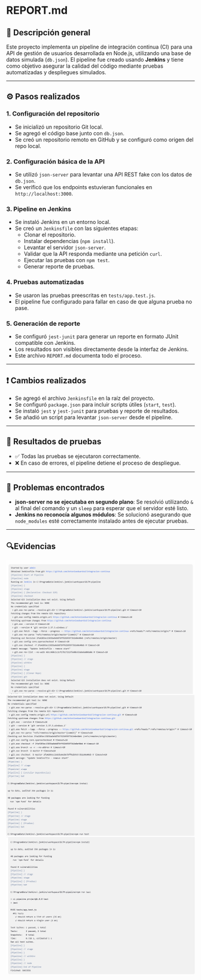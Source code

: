 # REPORT.md

## 📌 Descripción general

Este proyecto implementa un pipeline de integración continua (CI) para una API de gestión de usuarios desarrollada en Node.js, utilizando una base de datos simulada (`db.json`). El pipeline fue creado usando **Jenkins** y tiene como objetivo asegurar la calidad del código mediante pruebas automatizadas y despliegues simulados.

---

## ⚙️ Pasos realizados

### 1. Configuración del repositorio
- Se inicializó un repositorio Git local.
- Se agregó el código base junto con `db.json`.
- Se creó un repositorio remoto en GitHub y se configuró como origen del repo local.

### 2. Configuración básica de la API
- Se utilizó `json-server` para levantar una API REST fake con los datos de `db.json`.
- Se verificó que los endpoints estuvieran funcionales en `http://localhost:3000`.

### 3. Pipeline en Jenkins
- Se instaló Jenkins en un entorno local.
- Se creó un `Jenkinsfile` con las siguientes etapas:
  - Clonar el repositorio.
  - Instalar dependencias (`npm install`).
  - Levantar el servidor `json-server`.
  - Validar que la API responda mediante una petición `curl`.
  - Ejecutar las pruebas con `npm test`.
  - Generar reporte de pruebas.

### 4. Pruebas automatizadas
- Se usaron las pruebas preescritas en `tests/app.test.js`.
- El pipeline fue configurado para fallar en caso de que alguna prueba no pase.

### 5. Generación de reporte
- Se configuró `jest-junit` para generar un reporte en formato JUnit compatible con Jenkins.
- Los resultados son visibles directamente desde la interfaz de Jenkins.
- Este archivo `REPORT.md` documenta todo el proceso.

---

## ❗ Cambios realizados

- Se agregó el archivo `Jenkinsfile` en la raíz del proyecto.
- Se configuró `package.json` para incluir scripts útiles (`start`, `test`).
- Se instaló `jest` y `jest-junit` para pruebas y reporte de resultados.
- Se añadió un script para levantar `json-server` desde el pipeline.

---

## 🧪 Resultados de pruebas

- ✅ Todas las pruebas se ejecutaron correctamente.
- ❌ En caso de errores, el pipeline detiene el proceso de despliegue.

---

## 🚧 Problemas encontrados

- **json-server no se ejecutaba en segundo plano**: Se resolvió utilizando `&` al final del comando y un `sleep` para esperar que el servidor esté listo.
- **Jenkins no reconocía algunos módulos**: Se solucionó asegurando que `node_modules` esté correctamente instalado antes de ejecutar pruebas.

---

## 🔍Evidencias

![evidencia1](evidencia1.png)
![evidencia2](evidencia2.png)
![evidencia3](evidencia3.png)
